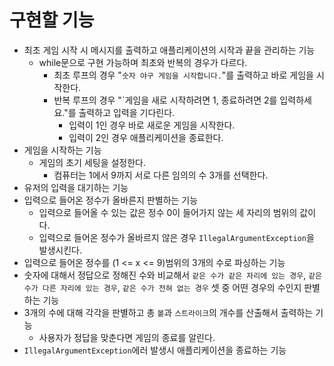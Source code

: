 # 구현할 기능

- 최초 게임 시작 시 메시지를 출력하고 애플리케이션의 시작과 끝을 관리하는 기능
    - while문으로 구현 가능하며 최초와 반복의 경우가 다르다.
        - 최초 루프의 경우 "`숫자 야구 게임을 시작합니다.`"를 출력하고 바로 게임을 시작한다.
        - 반복 루프의 경우 "`게임을 새로 시작하려면 1, 종료하려면 2를 입력하세요."를 출력하고 입력을 기다린다.
            - 입력이 1인 경우 바로 새로운 게임을 시작한다.
            - 입력이 2인 경우 애플리케이션을 종료한다.
- 게임을 시작하는 기능
  - 게임의 초기 세팅을 설정한다.
    - 컴퓨터는 1에서 9까지 서로 다른 임의의 수 3개를 선택한다.
- 유저의 입력을 대기하는 기능
- 입력으로 들어온 정수가 올바른지 판별하는 기능
    - 입력으로 들어올 수 있는 값은 정수 0이 들어가지 않는 세 자리의 범위의 값이다.
    - 입력으로 들어온 정수가 올바르지 않은 경우 `IllegalArgumentException`을 발생시킨다.
- 입력으로 들어온 정수를 (1 <= x <= 9)범위의 3개의 수로 파싱하는 기능
- 숫자에 대해서 정답으로 정해진 수와 비교해서 `같은 수가 같은 자리에 있는 경우`, `같은 수가 다른 자리에 있는 경우`, `같은 수가 전혀 없는 경우` 셋 중 어떤 경우의 수인지 판별하는 기능
- 3개의 수에 대해 각각을 판별하고 총 `볼`과 `스트라이크`의 개수를 산출해서 출력하는 기능
    - 사용자가 정답을 맞춘다면 게임의 종료를 알린다.
- `IllegalArgumentException`에러 발생시 애플리케이션을 종료하는 기능

